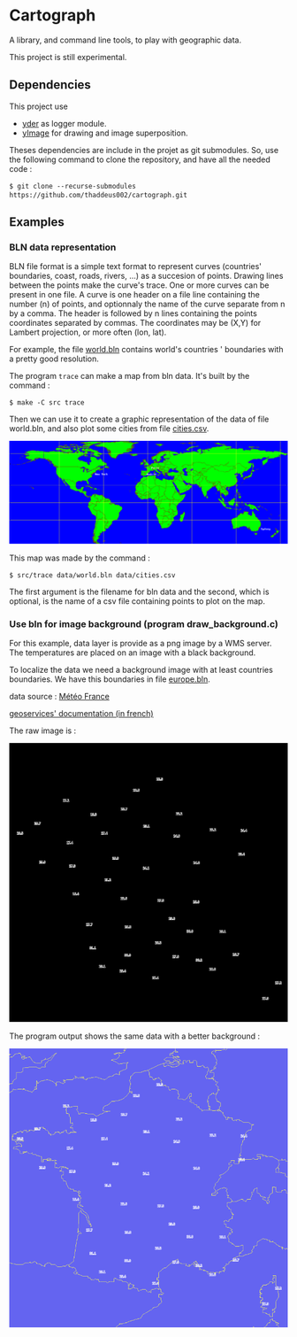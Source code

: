 # Cartograph

A library, and command line tools, to play with geographic data.

This project is still experimental.

## Dependencies

This project use

 * [yder](https://github.com/babelouest/yder) as logger module.
 * [yImage](https://github.com/thaddeus002/yImage) for drawing and image superposition.

Theses dependencies are include in the projet as git submodules. So, use the following command to clone the repository, and have all the needed code :

```shell
$ git clone --recurse-submodules https://github.com/thaddeus002/cartograph.git
```

## Examples

### BLN data representation

BLN file format is a simple text format to represent curves (countries' boundaries, coast, roads, rivers, ...) as a succesion of points. Drawing lines between the points make the curve's trace. One or more curves can be present in one file. A curve is one header on a file line containing the number (n) of points, and optionnaly the name of the curve separate from n by a comma. The header is followed by n lines containing the points coordinates separated by commas. The coordinates may be (X,Y) for Lambert projection, or more often (lon, lat).

For example, the file [world.bln](data/world.bln) contains world's countries ' boundaries with a pretty good resolution.

The program `trace` can make a map from bln data. It's built by the command :

```shell
$ make -C src trace
```

Then we can use it to create a graphic representation of the data of file world.bln, and also plot some cities from file [cities.csv](data/cities.csv).

![world](assets/world.png)

This map was made by the command :

```shell
$ src/trace data/world.bln data/cities.csv
```

The first argument is the filename for bln data and the second, which is optional, is the name of a csv file containing points to plot on the map.

### Use bln for image background (program draw_background.c)

For this example, data layer is provide as a png image by a WMS server. The temperatures are placed on an image with a black background.

To localize the data we need a background image with at least countries boundaries. We have this boundaries in file [europe.bln](data/europe.bln).

data source : [Météo France](https://donneespubliques.meteofrance.fr/?fond=geoservices&id_dossier=14)

[geoservices' documentation (in french)](https://donneespubliques.meteofrance.fr/client/gfx/utilisateur/File/documentation-webservices-inspire.pdf)

The raw image is :

![raw_fr](assets/observations.png)

The program output shows the same data with a better background :

![bln_fr](assets/background_observations.png)
